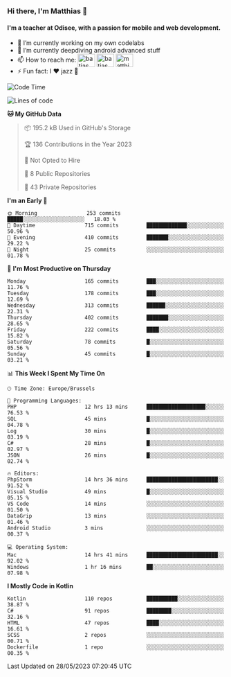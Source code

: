 ### Hi there, I'm Matthias 👋

#### I'm a teacher at Odisee, with a passion for mobile and web development.

- 🔭 I’m currently working on my own codelabs
- 🌱 I’m currently deepdiving android advanced stuff
- 📫 How to reach me: <a href="https://dev.to/batjas" target="_blank"><img align="center" src="https://raw.githubusercontent.com/rahuldkjain/github-profile-readme-generator/master/src/images/icons/Social/devto.svg" alt="batjas" height="30" width="40" /></a>
<a href="https://twitter.com/batjas" target="_blank"><img align="center" src="https://raw.githubusercontent.com/rahuldkjain/github-profile-readme-generator/master/src/images/icons/Social/twitter.svg" alt="batjas" height="30" width="40" /></a>
<a href="https://linkedin.com/in/matthiasdruwé" target="_blank"><img align="center" src="https://raw.githubusercontent.com/rahuldkjain/github-profile-readme-generator/master/src/images/icons/Social/linked-in-alt.svg" alt="matthiasdruwé" height="30" width="40" /></a>
- ⚡ Fun fact: I ❤ jazz 🎷


<!--START_SECTION:waka-->
![Code Time](http://img.shields.io/badge/Code%20Time-739%20hrs%2051%20mins-blue)

![Lines of code](https://img.shields.io/badge/From%20Hello%20World%20I%27ve%20Written-1.6%20million%20lines%20of%20code-blue)

**🐱 My GitHub Data** 

> 📦 195.2 kB Used in GitHub's Storage 
 > 
> 🏆 136 Contributions in the Year 2023
 > 
> 🚫 Not Opted to Hire
 > 
> 📜 8 Public Repositories 
 > 
> 🔑 43 Private Repositories 
 > 
**I'm an Early 🐤** 

```text
🌞 Morning                253 commits         █████░░░░░░░░░░░░░░░░░░░░   18.03 % 
🌆 Daytime                715 commits         █████████████░░░░░░░░░░░░   50.96 % 
🌃 Evening                410 commits         ███████░░░░░░░░░░░░░░░░░░   29.22 % 
🌙 Night                  25 commits          ░░░░░░░░░░░░░░░░░░░░░░░░░   01.78 % 
```
📅 **I'm Most Productive on Thursday** 

```text
Monday                   165 commits         ███░░░░░░░░░░░░░░░░░░░░░░   11.76 % 
Tuesday                  178 commits         ███░░░░░░░░░░░░░░░░░░░░░░   12.69 % 
Wednesday                313 commits         ██████░░░░░░░░░░░░░░░░░░░   22.31 % 
Thursday                 402 commits         ███████░░░░░░░░░░░░░░░░░░   28.65 % 
Friday                   222 commits         ████░░░░░░░░░░░░░░░░░░░░░   15.82 % 
Saturday                 78 commits          █░░░░░░░░░░░░░░░░░░░░░░░░   05.56 % 
Sunday                   45 commits          █░░░░░░░░░░░░░░░░░░░░░░░░   03.21 % 
```


📊 **This Week I Spent My Time On** 

```text
🕑︎ Time Zone: Europe/Brussels

💬 Programming Languages: 
PHP                      12 hrs 13 mins      ███████████████████░░░░░░   76.53 % 
SQL                      45 mins             █░░░░░░░░░░░░░░░░░░░░░░░░   04.78 % 
Log                      30 mins             █░░░░░░░░░░░░░░░░░░░░░░░░   03.19 % 
C#                       28 mins             █░░░░░░░░░░░░░░░░░░░░░░░░   02.97 % 
JSON                     26 mins             █░░░░░░░░░░░░░░░░░░░░░░░░   02.74 % 

🔥 Editors: 
PhpStorm                 14 hrs 36 mins      ███████████████████████░░   91.52 % 
Visual Studio            49 mins             █░░░░░░░░░░░░░░░░░░░░░░░░   05.15 % 
VS Code                  14 mins             ░░░░░░░░░░░░░░░░░░░░░░░░░   01.50 % 
DataGrip                 13 mins             ░░░░░░░░░░░░░░░░░░░░░░░░░   01.46 % 
Android Studio           3 mins              ░░░░░░░░░░░░░░░░░░░░░░░░░   00.37 % 

💻 Operating System: 
Mac                      14 hrs 41 mins      ███████████████████████░░   92.02 % 
Windows                  1 hr 16 mins        ██░░░░░░░░░░░░░░░░░░░░░░░   07.98 % 
```

**I Mostly Code in Kotlin** 

```text
Kotlin                   110 repos           ██████████░░░░░░░░░░░░░░░   38.87 % 
C#                       91 repos            ████████░░░░░░░░░░░░░░░░░   32.16 % 
HTML                     47 repos            ████░░░░░░░░░░░░░░░░░░░░░   16.61 % 
SCSS                     2 repos             ░░░░░░░░░░░░░░░░░░░░░░░░░   00.71 % 
Dockerfile               1 repo              ░░░░░░░░░░░░░░░░░░░░░░░░░   00.35 % 
```




 Last Updated on 28/05/2023 07:20:45 UTC
<!--END_SECTION:waka-->
